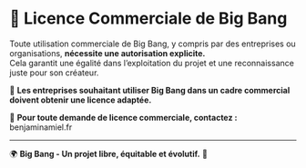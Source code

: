 
# 📝 Licence Commerciale de Big Bang

Toute utilisation commerciale de Big Bang, y compris par des entreprises ou organisations, **nécessite une autorisation explicite.**  
Cela garantit une égalité dans l’exploitation du projet et une reconnaissance juste pour son créateur.  

📌 **Les entreprises souhaitant utiliser Big Bang dans un cadre commercial doivent obtenir une licence adaptée.**  

📜 **Pour toute demande de licence commerciale, contactez :** benjaminamiel.fr  

---  
🌍 **Big Bang - Un projet libre, équitable et évolutif.** 🚀  
